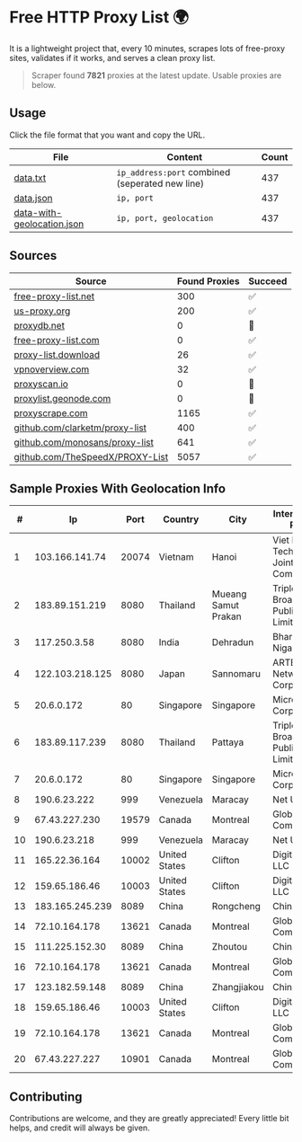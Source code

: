 
# Free HTTP Proxy List 🌍

It is a lightweight project that, every 10 minutes, scrapes lots of free-proxy sites, validates if it works, and serves a clean proxy list.


> Scraper found **7821** proxies at the latest update. Usable proxies are below.

## Usage

Click the file format that you want and copy the URL.


|File|Content|Count|
|----|-------|-----|
|[data.txt](https://raw.githubusercontent.com/themiralay/Proxy-List-World/master/data.txt)|`ip_address:port` combined (seperated new line)|437|
|[data.json](https://raw.githubusercontent.com/themiralay/Proxy-List-World/master/data.json)|`ip, port`|437|
|[data-with-geolocation.json](https://raw.githubusercontent.com/themiralay/Proxy-List-World/master/data-with-geolocation.json)|`ip, port, geolocation`|437|

## Sources

|Source|Found Proxies|Succeed|
|------|-------------|-------|
|[free-proxy-list.net](https://free-proxy-list.net)|300|✅|
|[us-proxy.org](https://www.us-proxy.org)|200|✅|
|[proxydb.net](http://proxydb.net)|0|🚫|
|[free-proxy-list.com](https://free-proxy-list.com/?page=&port=&type%5B%5D=http&type%5B%5D=https&up_time=0&search=Search)|0|✅|
|[proxy-list.download](https://www.proxy-list.download/HTTP)|26|✅|
|[vpnoverview.com](https://vpnoverview.com/privacy/anonymous-browsing/free-proxy-servers)|32|✅|
|[proxyscan.io](https://www.proxyscan.io)|0|🚫|
|[proxylist.geonode.com](https://proxylist.geonode.com/api/proxy-list?limit=300&page=1&sort_by=lastChecked&sort_type=desc&protocols=http,https)|0|🚫|
|[proxyscrape.com](https://api.proxyscrape.com/v2/?request=displayproxies&protocol=http&timeout=10000&country=all&ssl=all&anonymity=all)|1165|✅|
|[github.com/clarketm/proxy-list](https://raw.githubusercontent.com/clarketm/proxy-list/master/proxy-list-raw.txt)|400|✅|
|[github.com/monosans/proxy-list](https://raw.githubusercontent.com/monosans/proxy-list/main/proxies/http.txt)|641|✅|
|[github.com/TheSpeedX/PROXY-List](https://raw.githubusercontent.com/TheSpeedX/PROXY-List/master/http.txt)|5057|✅|


## Sample Proxies With Geolocation Info

|#|Ip|Port|Country|City|Internet Service Provider|
|-|--|----|-------|----|-------------------------|
|1|103.166.141.74|20074|Vietnam|Hanoi|Viet NAM Cloud Technology Joint Stock Company|
|2|183.89.151.219|8080|Thailand|Mueang Samut Prakan|Triple T Broadband Public Company Limited|
|3|117.250.3.58|8080|India|Dehradun|Bharat Sanchar Nigam Ltd|
|4|122.103.218.125|8080|Japan|Sannomaru|ARTERIA Networks Corporation|
|5|20.6.0.172|80|Singapore|Singapore|Microsoft Corporation|
|6|183.89.117.239|8080|Thailand|Pattaya|Triple T Broadband Public Company Limited|
|7|20.6.0.172|80|Singapore|Singapore|Microsoft Corporation|
|8|190.6.23.222|999|Venezuela|Maracay|Net Uno|
|9|67.43.227.230|19579|Canada|Montreal|GloboTech Communications|
|10|190.6.23.218|999|Venezuela|Maracay|Net Uno|
|11|165.22.36.164|10002|United States|Clifton|DigitalOcean, LLC|
|12|159.65.186.46|10003|United States|Clifton|DigitalOcean, LLC|
|13|183.165.245.239|8089|China|Rongcheng|Chinanet|
|14|72.10.164.178|13621|Canada|Montreal|GloboTech Communications|
|15|111.225.152.30|8089|China|Zhoutou|China Telecom|
|16|72.10.164.178|13621|Canada|Montreal|GloboTech Communications|
|17|123.182.59.148|8089|China|Zhangjiakou|China Telecom|
|18|159.65.186.46|10003|United States|Clifton|DigitalOcean, LLC|
|19|72.10.164.178|13621|Canada|Montreal|GloboTech Communications|
|20|67.43.227.227|10901|Canada|Montreal|GloboTech Communications|



## Contributing

Contributions are welcome, and they are greatly appreciated! Every
little bit helps, and credit will always be given.

